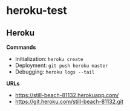 # heroku-test

## Heroku

**Commands**
- Initialization: `heroku create` 
- Deployment: `git push heroku master`
- Debugging: `heroku logs --tail`

**URLs**
- https://still-beach-81132.herokuapp.com/
- https://git.heroku.com/still-beach-81132.git
